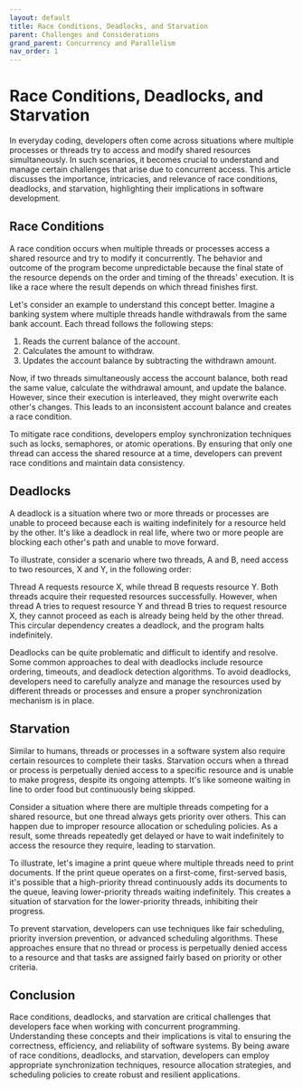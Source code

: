 ```yaml
---
layout: default
title: Race Conditions, Deadlocks, and Starvation
parent: Challenges and Considerations
grand_parent: Concurrency and Parallelism
nav_order: 1
---
```

# Race Conditions, Deadlocks, and Starvation

In everyday coding, developers often come across situations where multiple processes or threads try to access and modify shared resources simultaneously. In such scenarios, it becomes crucial to understand and manage certain challenges that arise due to concurrent access. This article discusses the importance, intricacies, and relevance of race conditions, deadlocks, and starvation, highlighting their implications in software development. 

## Race Conditions

A race condition occurs when multiple threads or processes access a shared resource and try to modify it concurrently. The behavior and outcome of the program become unpredictable because the final state of the resource depends on the order and timing of the threads' execution. It is like a race where the result depends on which thread finishes first.

Let's consider an example to understand this concept better. Imagine a banking system where multiple threads handle withdrawals from the same bank account. Each thread follows the following steps:

1. Reads the current balance of the account.
2. Calculates the amount to withdraw.
3. Updates the account balance by subtracting the withdrawn amount.

Now, if two threads simultaneously access the account balance, both read the same value, calculate the withdrawal amount, and update the balance. However, since their execution is interleaved, they might overwrite each other's changes. This leads to an inconsistent account balance and creates a race condition.

To mitigate race conditions, developers employ synchronization techniques such as locks, semaphores, or atomic operations. By ensuring that only one thread can access the shared resource at a time, developers can prevent race conditions and maintain data consistency.

## Deadlocks

A deadlock is a situation where two or more threads or processes are unable to proceed because each is waiting indefinitely for a resource held by the other. It's like a deadlock in real life, where two or more people are blocking each other's path and unable to move forward.

To illustrate, consider a scenario where two threads, A and B, need access to two resources, X and Y, in the following order:

Thread A requests resource X, while thread B requests resource Y. Both threads acquire their requested resources successfully. However, when thread A tries to request resource Y and thread B tries to request resource X, they cannot proceed as each is already being held by the other thread. This circular dependency creates a deadlock, and the program halts indefinitely.

Deadlocks can be quite problematic and difficult to identify and resolve. Some common approaches to deal with deadlocks include resource ordering, timeouts, and deadlock detection algorithms. To avoid deadlocks, developers need to carefully analyze and manage the resources used by different threads or processes and ensure a proper synchronization mechanism is in place.

## Starvation

Similar to humans, threads or processes in a software system also require certain resources to complete their tasks. Starvation occurs when a thread or process is perpetually denied access to a specific resource and is unable to make progress, despite its ongoing attempts. It's like someone waiting in line to order food but continuously being skipped.

Consider a situation where there are multiple threads competing for a shared resource, but one thread always gets priority over others. This can happen due to improper resource allocation or scheduling policies. As a result, some threads repeatedly get delayed or have to wait indefinitely to access the resource they require, leading to starvation.

To illustrate, let's imagine a print queue where multiple threads need to print documents. If the print queue operates on a first-come, first-served basis, it's possible that a high-priority thread continuously adds its documents to the queue, leaving lower-priority threads waiting indefinitely. This creates a situation of starvation for the lower-priority threads, inhibiting their progress.

To prevent starvation, developers can use techniques like fair scheduling, priority inversion prevention, or advanced scheduling algorithms. These approaches ensure that no thread or process is perpetually denied access to a resource and that tasks are assigned fairly based on priority or other criteria.

## Conclusion

Race conditions, deadlocks, and starvation are critical challenges that developers face when working with concurrent programming. Understanding these concepts and their implications is vital to ensuring the correctness, efficiency, and reliability of software systems. By being aware of race conditions, deadlocks, and starvation, developers can employ appropriate synchronization techniques, resource allocation strategies, and scheduling policies to create robust and resilient applications.